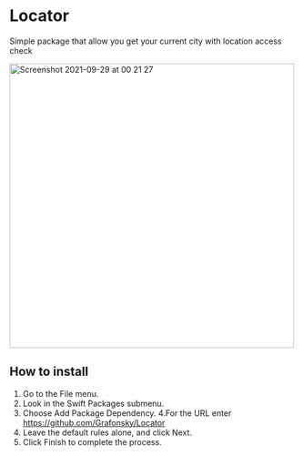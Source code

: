 # Locator

Simple package that allow you get your current city with location access check

<p align="leading">
<img width="500" alt="Screenshot 2021-09-29 at 00 21 27" src="https://user-images.githubusercontent.com/44808549/212570456-540eb553-90dc-4ba7-bd2f-593e76d5f090.png">
</p>

## How to install

1. Go to the File menu.
2. Look in the Swift Packages submenu.
3. Choose Add Package Dependency.
4.For the URL enter https://github.com/Grafonsky/Locator
5. Leave the default rules alone, and click Next.
6. Click Finish to complete the process.

